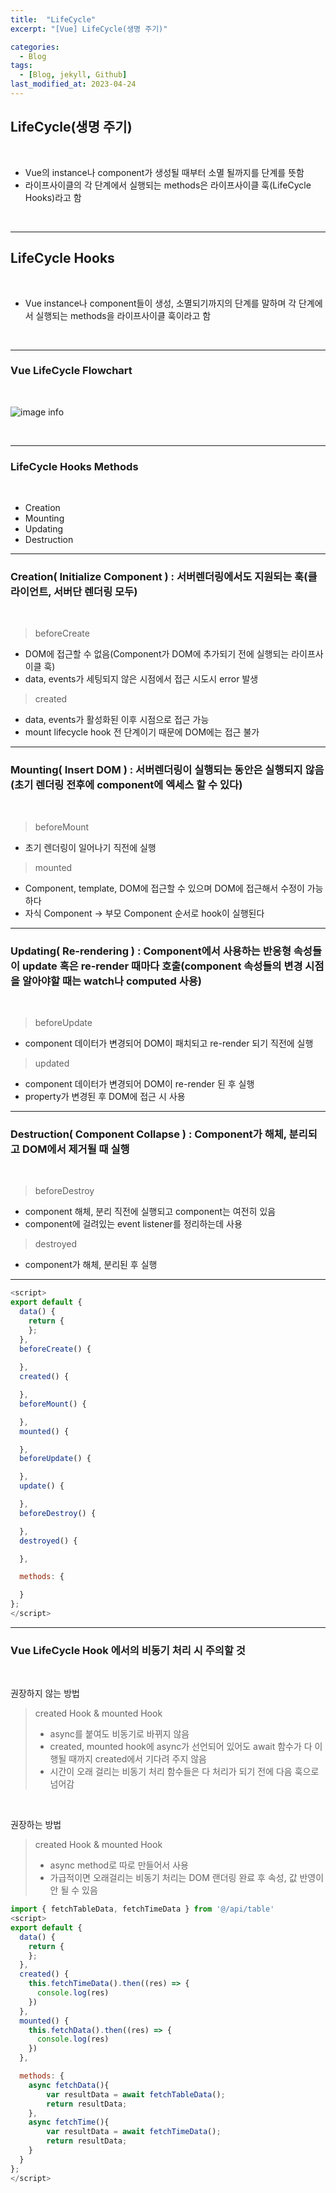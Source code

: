 ```yaml
---
title:  "LifeCycle"
excerpt: "[Vue] LifeCycle(생명 주기)"

categories:
  - Blog
tags:
  - [Blog, jekyll, Github]
last_modified_at: 2023-04-24
---
```



## LifeCycle(생명 주기)

<br/>


- Vue의 instance나 component가 생성될 때부터 소멸 될까지를 단계를 뜻함<br />
- 라이프사이클의 각 단계에서 실행되는 methods은 라이프사이클 훅(LifeCycle Hooks)라고 함

<br />

---
## LifeCycle Hooks

<br/>

- Vue instance나 component들이 생성, 소멸되기까지의 단계를 말하며 각 단계에서 실행되는 methods을 라이프사이클 훅이라고 함

<br/>

---

### Vue LifeCycle Flowchart

<br/>

![image info](/assets/img/lifecycle.png)
<img src="/assets/img/lifecycle.png" alt="" width="0" height="0">

<br/>

---

### LifeCycle Hooks Methods

<br/>

- Creation
- Mounting
- Updating
- Destruction

---

### Creation( Initialize Component ) : 서버렌더링에서도 지원되는 훅(클라이언트, 서버단 렌더링 모두)

<br/>

> beforeCreate

 - DOM에 접근할 수 없음(Component가 DOM에 추가되기 전에 실행되는 라이프사이클 훅)
 - data, events가 세팅되지 않은 시점에서 접근 시도시 error 발생

> created

 - data, events가 활성화된 이후 시점으로 접근 가능
 - mount lifecycle hook 전 단계이기 때문에 DOM에는 접근 불가


---

### Mounting( Insert DOM ) : 서버렌더링이 실행되는 동안은 실행되지 않음(초기 렌더링 전후에 component에 엑세스 할 수 있다)

<br/>

> beforeMount

 - 초기 렌더링이 일어나기 직전에 실행

> mounted

 - Component, template, DOM에 접근할 수 있으며 DOM에 접근해서 수정이 가능하다
 - 자식 Component -> 부모 Component 순서로 hook이 실행된다


---

### Updating( Re-rendering ) : Component에서 사용하는 반응형 속성들이 update 혹은 re-render 때마다 호출(component 속성들의 변경 시점을 알아야할 때는 watch나 computed 사용)

<br/>

> beforeUpdate

 - component 데이터가 변경되어 DOM이 패치되고 re-render 되기 직전에 실행


> updated

 - component 데이터가 변경되어 DOM이 re-render 된 후 실행
 - property가 변경된 후 DOM에 접근 시 사용

---

### Destruction( Component Collapse ) : Component가 해체, 분리되고 DOM에서 제거될 때 실행

<br/>

> beforeDestroy

 - component 해체, 분리 직전에 실행되고 component는 여전히 있음
 - component에 걸려있는 event listener를 정리하는데 사용

> destroyed

 - component가 해체, 분리된 후 실행



---


```javascript
<script>
export default {
  data() {
    return {
    };
  },
  beforeCreate() { 
    
  },
  created() {

  },
  beforeMount() {

  },
  mounted() {

  },
  beforeUpdate() {

  },
  update() {

  },
  beforeDestroy() {

  },
  destroyed() {

  },

  methods: {

  }
};
</script>
```

---

### Vue LifeCycle Hook 에서의 비동기 처리 시 주의할 것

<br/>

권장하지 않는 방법
> created Hook & mounted Hook
> - async를 붙여도 비동기로 바뀌지 않음
> - created, mounted hook에 async가 선언되어 있어도  await 함수가 다 이행될 때까지 created에서 기다려 주지 않음
> - 시간이 오래 걸리는 비동기 처리 함수들은 다 처리가 되기 전에 다음 훅으로 넘어감

<br/>

권장하는 방법
> created Hook & mounted Hook
> - async method로 따로 만들어서 사용
> - 가급적이면 오래걸리는 비동기 처리는 DOM 랜더링 완료 후 속성, 값 반영이 안 될 수 있음

```javascript
import { fetchTableData, fetchTimeData } from '@/api/table'
<script>
export default {
  data() {
    return {
    };
  },
  created() {
    this.fetchTimeData().then((res) => {
      console.log(res)
    })
  },
  mounted() {
    this.fetchData().then((res) => {
      console.log(res)
    })
  },

  methods: {
    async fetchData(){
        var resultData = await fetchTableData();
        return resultData;
    },
    async fetchTime(){
        var resultData = await fetchTimeData();
        return resultData;
    }
  }
};
</script>
```

